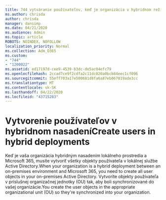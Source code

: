```yaml
---
title: 744 vytváranie používateľov, keď je organizácia v hybridnom režime
ms.author: chrisda
author: chrisda
manager: dansimp
ms.date: 04/21/2020
ms.audience: Admin
ms.topic: article
ROBOTS: NOINDEX, NOFOLLOW
localization_priority: Normal
ms.collection: Adm_O365
ms.custom:
- "744"
- "1200022"
ms.assetid: ed17197d-cee9-4539-b3dc-de5ac04efc79
ms.openlocfilehash: 2ccad7ce9f2cdfa2c11dc020a0bcb84eec1cf096
ms.sourcegitcommit: 55eff703a17e500681d8fa6a87eb067019ade3cc
ms.translationtype: MT
ms.contentlocale: sk-SK
ms.lasthandoff: 04/22/2020
ms.locfileid: "43715283"
---
```

# <a name="create-users-in-hybrid-deployments"></a><span data-ttu-id="c439f-102">Vytvorenie používateľov v hybridnom nasadení</span><span class="sxs-lookup"><span data-stu-id="c439f-102">Create users in hybrid deployments</span></span>

<span data-ttu-id="c439f-103">Keď je vaša organizácia hybridným nasadením lokálneho prostredia a Microsoft 365, musíte vytvoriť všetky objekty používateľa v lokálnej službe Active Directory.</span><span class="sxs-lookup"><span data-stu-id="c439f-103">When your organization is a hybrid deployment between an on-premises environment and Microsoft 365, you need to create all user objects in your on-premises Active Directory.</span></span> <span data-ttu-id="c439f-104">Vytvoríte objekty používateľa v príslušnej organizačnej jednotky (OU) tak, aby boli synchronizované do vašej organizácie.</span><span class="sxs-lookup"><span data-stu-id="c439f-104">You create the user objects in the appropriate organizational unit (OU) so they're synchronized into your organization.</span></span>

